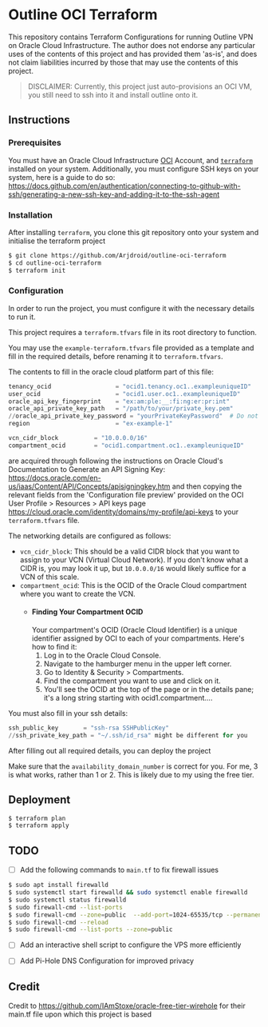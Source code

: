 # Outline OCI Terraform

This repository contains Terraform Configurations for running Outline VPN on Oracle Cloud Infrastructure. The author does not endorse any particular uses of the contents of this project and has provided them 'as-is', and does not claim liabilities incurred by those that may use the contents of this project.

> DISCLAIMER: Currently, this project just auto-provisions an OCI VM, you still need to ssh into it and install outline onto it.

## Instructions

### Prerequisites

You must have an Oracle Cloud Infrastructure [OCI](https://cloud.oracle.com) Account, and [`terraform`](https://www.terraform.io/) installed on your system.
Additionally, you must configure SSH keys on your system, here is a guide to do so: https://docs.github.com/en/authentication/connecting-to-github-with-ssh/generating-a-new-ssh-key-and-adding-it-to-the-ssh-agent

### Installation

After installing `terraform`, you clone this git repository onto your system and initialise the terraform project

```bash
$ git clone https://github.com/Arjdroid/outline-oci-terraform
$ cd outline-oci-terraform
$ terraform init
```

### Configuration

In order to run the project, you must configure it with the necessary details to run it.

This project requires a `terraform.tfvars` file in its root directory to function.

You may use the `example-terraform.tfvars` file provided as a template and fill in the required details, before renaming it to `terraform.tfvars`.

The contents to fill in the oracle cloud platform part of this file:

```Terraform
tenancy_ocid                  = "ocid1.tenancy.oc1..exampleuniqueID"
user_ocid                     = "ocid1.user.oc1..exampleuniqueID"
oracle_api_key_fingerprint    = "ex:am:ple:__:fi:ng:er:pr:int"
oracle_api_private_key_path   = "/path/to/your/private_key.pem"
//oracle_api_private_key_password = "yourPrivateKeyPassword"  # Do not put this if you have not set one
region                        = "ex-example-1"

vcn_cidr_block          = "10.0.0.0/16"
compartment_ocid        = "ocid1.compartment.oc1..exampleuniqueID"
```

are acquired through following the instructions on Oracle Cloud's Documentation to Generate an API Signing Key: https://docs.oracle.com/en-us/iaas/Content/API/Concepts/apisigningkey.htm and then copying the relevant fields from the 'Configuration file preview' provided on the OCI User Profile > Resources > API keys page https://cloud.oracle.com/identity/domains/my-profile/api-keys to your `terraform.tfvars` file.

The networking details are configured as follows:

- `vcn_cidr_block`: This should be a valid CIDR block that you want to assign to your VCN (Virtual Cloud Network). If you don't know what a CIDR is, you may look it up, but `10.0.0.0/16` would likely suffice for a VCN of this scale.
- `compartment_ocid`: This is the OCID of the Oracle Cloud compartment where you want to create the VCN.
  - #### Finding Your Compartment OCID
    Your compartment's OCID (Oracle Cloud Identifier) is a unique identifier assigned by OCI to each of your compartments. Here's how to find it:
    1. Log in to the Oracle Cloud Console.
    2. Navigate to the hamburger menu in the upper left corner.
    3. Go to Identity & Security > Compartments.
    4. Find the compartment you want to use and click on it.
    5. You'll see the OCID at the top of the page or in the details pane; it's a long string starting with ocid1.compartment....

You must also fill in your ssh details:

```Terraform
ssh_public_key       = "ssh-rsa SSHPublicKey"
//ssh_private_key_path = "~/.ssh/id_rsa" might be different for you
```

After filling out all required details, you can deploy the project

Make sure that the `availability_domain_number` is correct for you. For me, 3 is what works, rather than 1 or 2. This is likely due to my using the free tier.

## Deployment

```bash
$ terraform plan
$ terraform apply
```

## TODO

- [ ] Add the following commands to `main.tf` to fix firewall issues
```bash
$ sudo apt install firewalld
$ sudo systemctl start firewalld && sudo systemctl enable firewalld
$ sudo systemctl status firewalld
$ sudo firewall-cmd --list-ports
$ sudo firewall-cmd --zone=public  --add-port=1024-65535/tcp --permanent
$ sudo firewall-cmd --reload
$ sudo firewall-cmd --list-ports --zone=public
```

- [ ] Add an interactive shell script to configure the VPS more efficiently

- [ ] Add Pi-Hole DNS Configuration for improved privacy

## Credit
Credit to https://github.com/IAmStoxe/oracle-free-tier-wirehole for their main.tf file upon which this project is based
